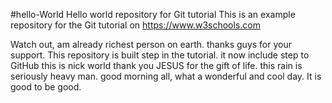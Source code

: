 #hello-World
Hello world repository for Git tutorial
This is an example repository for the Git tutorial on https://www.w3schools.com

Watch out, am already richest person on earth. thanks guys for your support.
This repository is built step in the tutorial.
it now include step to GitHub
this is nick world
thank you JESUS for the gift of life.
this rain is seriously heavy man.
good morning all, what a wonderful and cool day.
It is good to be good.
